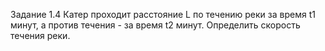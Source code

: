 Задание 1.4
Катер проходит расстояние L по течению реки за время t1 минут, а против течения - за время t2 минут. Определить скорость течения реки.
